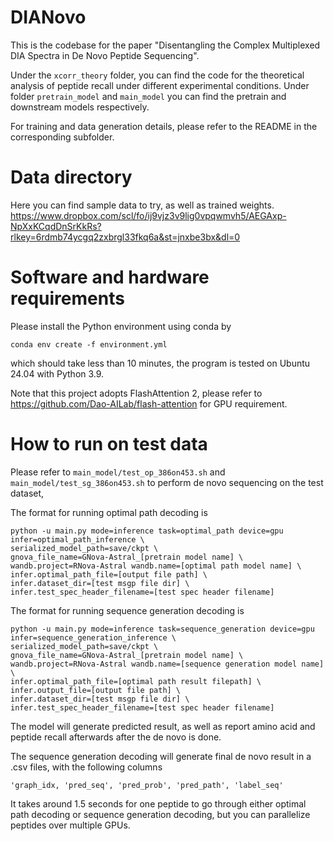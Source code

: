 # DIANovo

This is the codebase for the paper "Disentangling the Complex Multiplexed DIA Spectra in De Novo Peptide Sequencing".

Under the ``xcorr_theory`` folder, you can find the code for the theoretical analysis of peptide recall under different experimental conditions. Under folder ``pretrain_model`` and ``main_model`` you can find the pretrain and downstream models respectively.

For training and data generation details, please refer to the README in the corresponding subfolder.

# Data directory

Here you can find sample data to try, as well as trained weights.
https://www.dropbox.com/scl/fo/ij9vjz3v9lig0vpqwmvh5/AEGAxp-NpXxKCqdDnSrKkRs?rlkey=6rdmb74ycgq2zxbrgl33fkq6a&st=jnxbe3bx&dl=0

# Software and hardware requirements

Please install the Python environment using conda by 

``conda env create -f environment.yml``

which should take less than 10 minutes, the program is tested on Ubuntu 24.04 with Python 3.9.

Note that this project adopts FlashAttention 2, please refer to https://github.com/Dao-AILab/flash-attention for GPU requirement.

# How to run on test data

Please refer to 
``
main_model/test_op_386on453.sh
``
and
``
main_model/test_sg_386on453.sh
``
to perform de novo sequencing on the test dataset,

The format for running optimal path decoding is 
```
python -u main.py mode=inference task=optimal_path device=gpu infer=optimal_path_inference \
serialized_model_path=save/ckpt \
gnova_file_name=GNova-Astral_[pretrain model name] \
wandb.project=RNova-Astral wandb.name=[optimal path model name] \
infer.optimal_path_file=[output file path] \
infer.dataset_dir=[test msgp file dir] \
infer.test_spec_header_filename=[test spec header filename]
```

The format for running sequence generation decoding is
```
python -u main.py mode=inference task=sequence_generation device=gpu infer=sequence_generation_inference \
serialized_model_path=save/ckpt \
gnova_file_name=GNova-Astral_[pretrain model name] \
wandb.project=RNova-Astral wandb.name=[sequence generation model name] \
infer.optimal_path_file=[optimal path result filepath] \
infer.output_file=[output file path] \
infer.dataset_dir=[test msgp file dir] \
infer.test_spec_header_filename=[test spec header filename]
```

The model will generate predicted result, as well as report amino acid and peptide recall afterwards after the de novo is done.

The sequence generation decoding will generate final de novo result in a .csv files, with the following columns
```
'graph_idx, 'pred_seq', 'pred_prob', 'pred_path', 'label_seq'
```

It takes around 1.5 seconds for one peptide to go through either optimal path decoding or sequence generation decoding, but you can parallelize peptides over multiple GPUs.